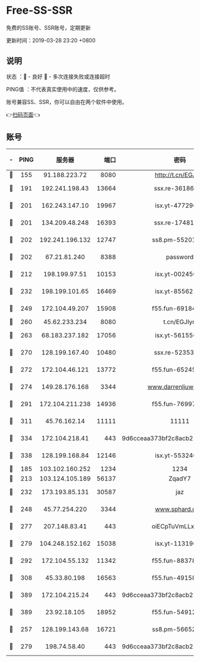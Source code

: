 # Free-SS-SSR

免费的SS账号、SSR账号，定期更新

更新时间：2019-03-28 23:20 +0800

## 说明

状态     ：🙂 - 良好 🙁 - 多次连接失败或连接超时

PING值   ：不代表真实使用中的速度，仅供参考。

账号兼容SS、SSR，你可以自由在两个软件中使用。

👉[扫码页面](https://liesauer.github.io/Free-SS-SSR/)👈

## 账号

|-|PING|服务器|端口|密码|加密方式|区域|
|:----:|:----:|:-----:|-----:|:----:|:----:|:----:|
|🙂|155|91.188.223.72|8080|http://t.cn/EGJIyrl|rc4-md5|RU|
|🙂|191|192.241.198.43|13664|ssx.re-36186556|aes-256-cfb|US|
|🙂|201|162.243.147.10|19967|isx.yt-47729696|aes-256-cfb|US|
|🙂|201|134.209.48.248|16393|ssx.re-17481925|aes-256-cfb|US|
|🙂|202|192.241.196.132|12747|ss8.pm-55201194|aes-256-cfb|US|
|🙂|202|67.21.81.240|8388|password|aes-256-cfb|US|
|🙂|212|198.199.97.51|10153|isx.yt-00245029|aes-256-cfb|US|
|🙂|232|198.199.101.65|16469|isx.yt-85562191|aes-256-cfb|US|
|🙂|249|172.104.49.207|15908|f55.fun-69184695|aes-256-cfb|SG|
|🙂|260|45.62.233.234|8080|t.cn/EGJIyrl|rc4-md5|CA|
|🙂|263|68.183.237.182|17056|isx.yt-56155627|aes-256-cfb|SG|
|🙂|270|128.199.167.40|10480|ssx.re-52353486|aes-256-cfb|SG|
|🙂|272|172.104.46.121|13772|f55.fun-65245413|aes-256-cfb|SG|
|🙂|274|149.28.176.168|3344|www.darrenliuwei.com|aes-256-cfb|AU|
|🙂|291|172.104.211.238|14936|f55.fun-76997042|aes-256-cfb|US|
|🙂|311|45.76.162.14|11111|11111|aes-256-cfb|SG|
|🙂|334|172.104.218.41|443|9d6cceaa373bf2c8acb22e60b6a58be6|aes-256-cfb|US|
|🙂|338|128.199.168.84|12146|isx.yt-55324630|aes-256-cfb|SG|
|🙂|185|103.102.160.252|1234|1234|rc4-md5|JP|
|🙂|213|103.124.105.189|56137|ZqadY7|chacha20|US|
|🙂|232|173.193.85.131|30587|jaz|aes-256-cfb|US|
|🙂|248|45.77.254.220|3344|www.sphard.com|aes-256-cfb|SG|
|🙂|277|207.148.83.41|443|oiECpTuVmLLxk4Ts|aes-256-cfb|AU|
|🙂|279|104.248.152.162|15038|isx.yt-11319657|aes-256-cfb|SG|
|🙂|292|172.104.55.132|11342|f55.fun-88378676|aes-256-cfb|SG|
|🙂|308|45.33.80.198|16563|f55.fun-49158417|aes-256-cfb|US|
|🙂|389|172.104.215.24|443|9d6cceaa373bf2c8acb22e60b6a58be6|aes-256-cfb|US|
|🙂|389|23.92.18.105|18952|f55.fun-54912159|aes-256-cfb|US|
|🙁|257|128.199.143.68|16721|ss8.pm-56652632|aes-256-cfb|SG|
|🙁|279|198.74.58.40|443|9d6cceaa373bf2c8acb22e60b6a58be6|aes-256-cfb|US|
